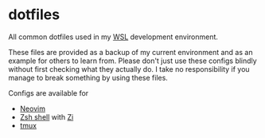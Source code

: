 # dotfiles

All common dotfiles used in my [WSL](https://learn.microsoft.com/en-us/windows/wsl/) development environment.

These files are provided as a backup of my current environment and as an example for others to learn from. Please don't just use these configs blindly without first checking what they actually do. I take no responsibility if you manage to break something by using these files.

Configs are available for
- [Neovim](https://neovim.io/)
- [Zsh shell](https://zsh.sourceforge.io/) with [Zi](https://wiki.zshell.dev/)
- [tmux](https://github.com/tmux/tmux/wiki)
